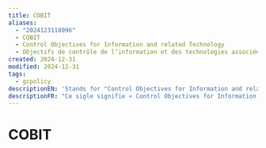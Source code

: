 ```yaml
---
title: COBIT
aliases:
  - "2024123118096"
  - COBIT
  - Control Objectives for Information and related Technology
  - Objectifs de contrôle de l’information et des technologies associées
created: 2024-12-31
modified: 2024-12-31
tags:
  - gcpolicy
descriptionEN: 'Stands for "Control Objectives for Information and related Technology" and represents a set of best practices that provide guidance for the management of IT processes. (Source: IT Governance Institute)'
descriptionFR: "Ce sigle signifie « Control Objectives for Information and related Technology » (Objectifs de contrôle de l’information et des technologies associées) et représente un ensemble de pratiques exemplaires qui fournissent une orientation à la gestion des processus de la TI. (Source : IT Governance Institute)"
---
```

# COBIT
